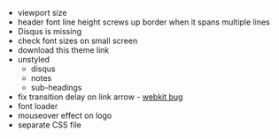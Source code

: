 * viewport size
* header font line height screws up border when it spans multiple lines
* Disqus is missing
* check font sizes on small screen
* download this theme link
* unstyled
	* disqus
	* notes
	* sub-headings
* fix transition delay on link arrow - [webkit bug](http://code.google.com/p/chromium/issues/detail?id=54699)
* font loader
* mouseover effect on logo
* separate CSS file
